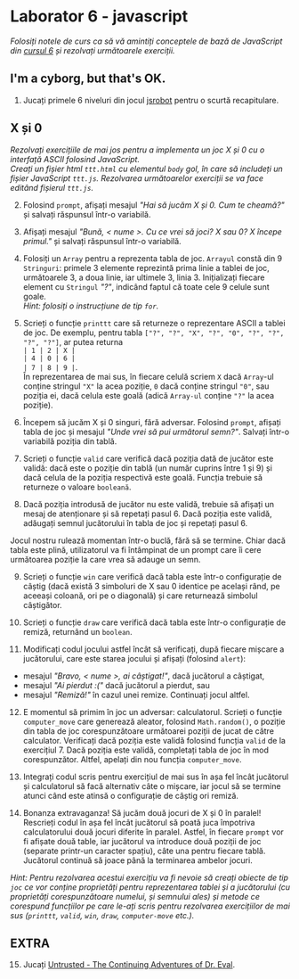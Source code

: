 # Laborator 6 - javascript

*Folosiți notele de curs ca să vă amintiți conceptele de bază de JavaScript din [cursul 6](https://cs.unibuc.ro/~cechirita/tw/c6) și rezolvați următoarele exerciții.*  

## I'm a cyborg, but that's OK. 

1. Jucați primele 6 niveluri din jocul [jsrobot](https://lab.reaal.me/jsrobot/) pentru o scurtă recapitulare.
 
## X și 0

*Rezolvați exercițiile de mai jos pentru a implementa un joc X și 0 cu o interfață ASCII folosind JavaScript.   
Creați un fișier html `ttt.html` cu elementul `body` gol, în care să includeți un fișier JavaScript `ttt.js`. Rezolvarea următoarelor exerciții se va face editând fișierul `ttt.js`.*

2. Folosind `prompt`, afișați mesajul *"Hai să jucăm X și 0. Cum te cheamă?"* și salvați răspunsul într-o variabilă.

3. Afișați mesajul *"Bună, < nume >. Cu ce vrei să joci? X sau 0? X începe primul."* și salvați răspunsul într-o variabilă. 

4. Folosiți un `Array` pentru a reprezenta tabla de joc. `Arrayul` constă din 9  `Stringuri`: primele 3 elemente reprezintă prima linie a tablei de joc, următoarele 3, a doua linie, iar ultimele 3, linia 3. Inițializați fiecare element cu `Stringul` *"?"*, indicând faptul că toate cele 9 celule sunt goale.  
*Hint: folosiți o instrucțiune de tip `for`.*

5. Scrieți o funcție `printtt` care să returneze o reprezentare ASCII a tablei de joc. De exemplu, pentru tabla `["?", "?", "X", "?", "0", "?", "?", "?", "?"]`, ar putea returna    
`| 1 | 2 | X |`  
`| 4 | 0 | 6 |`  
`| 7 | 8 | 9 |`.  
În reprezentarea de mai sus, în fiecare celulă scriem `X` dacă `Array`-ul conține stringul `"X"` la acea poziție, `0` dacă conține stringul `"0"`, sau poziția ei, dacă celula este goală (adică `Array-ul` conține `"?"` la acea poziție).    

6. Începem să jucăm X și 0 singuri, fără adversar. Folosind `prompt`, afișați tabla de joc și mesajul *"Unde vrei să pui următorul semn?"*. Salvați într-o variabilă poziția din tablă. 

7. Scrieți o funcție `valid` care verifică dacă poziția dată de jucător este validă: dacă este o poziție din tablă (un număr cuprins între 1 și 9) și dacă celula de la poziția respectivă este goală. Funcția trebuie să returneze o valoare `booleană`. 

8. Dacă poziția introdusă de jucător nu este validă, trebuie să afișați un mesaj de atenționare și să repetați pasul 6. Dacă poziția este validă, adăugați semnul jucătorului în tabla de joc și repetați pasul 6. 

Jocul nostru rulează momentan într-o buclă, fără să se termine. Chiar dacă tabla este plină, utilizatorul va fi întâmpinat de un prompt care îi cere următoarea poziție la care vrea să adauge un semn.

9.  Scrieți o funcție `win` care verifică dacă tabla este într-o configurație de câștig (dacă există 3 simboluri de X sau 0 identice pe același rând, pe aceeași coloană, ori pe o diagonală) și care returnează simbolul câștigător. 

10. Scrieți o funcție `draw` care verifică dacă tabla este într-o configurație de remiză, returnând un `boolean`. 

11. Modificați codul jocului astfel încât să verificați, după fiecare mișcare a jucătorului, care este starea jocului și afișați (folosind `alert`):
- mesajul *"Bravo, < nume >, ai câștigat!"*, dacă jucătorul a câștigat, 
- mesajul *"Ai pierdut :("* dacă jucătorul a pierdut, sau 
- mesajul *"Remiză!"* în cazul unei remize.
Continuați jocul altfel.

12. E momentul să primim în joc un adversar: calculatorul. Scrieți o funcție `computer_move` care generează aleator, folosind `Math.random()`, o poziție din tabla de joc corespunzătoare următoarei poziții de jucat de către calculator. Verificați dacă poziția este validă folosind funcția `valid` de la exercițiul 7. Dacă poziția este validă, completați tabla de joc în mod corespunzător. Altfel, apelați din nou funcția `computer_move`. 

13. Integrați codul scris pentru exercițiul de mai sus în așa fel încât jucătorul și calculatorul să facă alternativ câte o mișcare, iar jocul să se termine atunci când este atinsă o configurație de câștig ori remiză. 

14. Bonanza extravaganza! Să jucăm două jocuri de X și 0 în paralel!  
Rescrieți codul în așa fel încât jucătorul să poată juca împotriva calculatorului două jocuri diferite în paralel. Astfel, în fiecare `prompt` vor fi afișate două table, iar jucătorul va introduce două poziții de joc (separate printr-un caracter spațiu), câte una pentru fiecare tablă. Jucătorul continuă să joace până la terminarea ambelor jocuri. 

*Hint: Pentru rezolvarea acestui exercițiu va fi nevoie să creați  obiecte de tip `joc` ce vor conține proprietăți pentru reprezentarea  tablei și a jucătorului (cu proprietăți corespunzătoare numelui, și semnului ales) și metode ce corespund funcțiilor pe care le-ați scris pentru rezolvarea exercițiilor de mai sus (`printtt`, `valid`, `win`, `draw`, `computer-move` etc.).*        

## EXTRA

15. Jucați [Untrusted - The Continuing Adventures of Dr. Eval](https://alexnisnevich.github.io/untrusted/).
 

